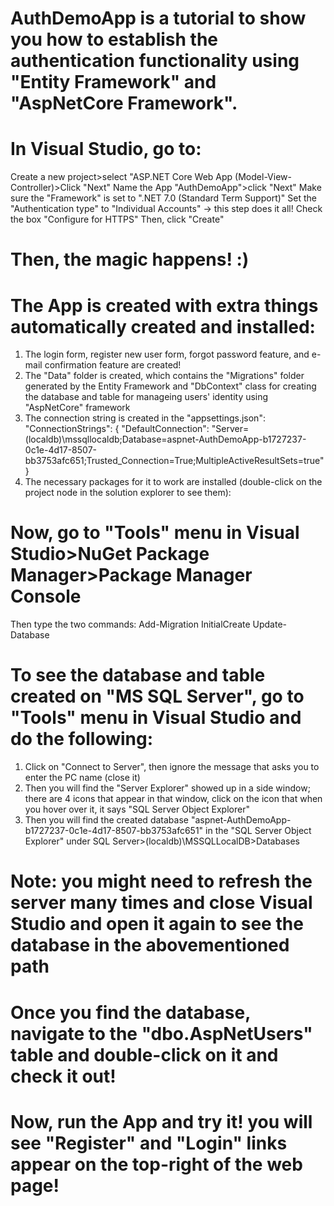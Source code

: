 # AuthDemoApp is a tutorial to show you how to establish the authentication functionality using "Entity Framework" and "AspNetCore Framework".
# In Visual Studio, go to:
Create a new project>select "ASP.NET Core Web App (Model-View-Controller)>Click "Next"
Name the App "AuthDemoApp">click "Next"
Make sure the "Framework" is set to ".NET 7.0 (Standard Term Support)"
Set the "Authentication type" to "Individual Accounts" -> this step does it all!
Check the box "Configure for HTTPS"
Then, click "Create"
# Then, the magic happens! :)
# The App is created with extra things automatically created and installed:
1. The login form, register new user form, forgot password feature, and e-mail confirmation feature are created!
2. The "Data" folder is created, which contains the "Migrations" folder generated by the Entity Framework and "DbContext" class for creating the database and table for manageing users' identity using "AspNetCore" framework
3. The connection string is created in the "appsettings.json":
"ConnectionStrings": {
  "DefaultConnection": "Server=(localdb)\\mssqllocaldb;Database=aspnet-AuthDemoApp-b1727237-0c1e-4d17-8507-bb3753afc651;Trusted_Connection=True;MultipleActiveResultSets=true"
}
4. The necessary packages for it to work are installed (double-click on the project node in the solution explorer to see them):
 <ItemGroup>
   <PackageReference Include="Microsoft.AspNetCore.Diagnostics.EntityFrameworkCore" Version="7.0.12" />
   <PackageReference Include="Microsoft.AspNetCore.Identity.EntityFrameworkCore" Version="7.0.12" />
   <PackageReference Include="Microsoft.AspNetCore.Identity.UI" Version="7.0.12" />
   <PackageReference Include="Microsoft.EntityFrameworkCore.SqlServer" Version="7.0.12" />
   <PackageReference Include="Microsoft.EntityFrameworkCore.Tools" Version="7.0.12" />
 </ItemGroup>

# Now, go to "Tools" menu in Visual Studio>NuGet Package Manager>Package Manager Console
Then type the two commands:
Add-Migration InitialCreate
Update-Database

# To see the database and table created on "MS SQL Server", go to "Tools" menu in Visual Studio and do the following:
1. Click on "Connect to Server", then ignore the message that asks you to enter the PC name (close it)
2. Then you will find the "Server Explorer" showed up in a side window; there are 4 icons that appear in that window, click on the icon that when you hover over it, it says "SQL Server Object Explorer"
3. Then you will find the created database "aspnet-AuthDemoApp-b1727237-0c1e-4d17-8507-bb3753afc651" in the "SQL Server Object Explorer" under SQL Server>(localdb)\MSSQLLocalDB>Databases
# Note: you might need to refresh the server many times and close Visual Studio and open it again to see the database in the abovementioned path
# Once you find the database, navigate to the "dbo.AspNetUsers" table and double-click on it and check it out!

# Now, run the App and try it! you will see "Register" and "Login" links appear on the top-right of the web page!
